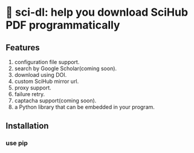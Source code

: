 # :green_book: sci-dl: help you download SciHub PDF programmatically

## Features

1. configuration file support.
2. search by Google Scholar(coming soon).
3. download using DOI.
4. custom SciHub mirror url.
5. proxy support.
6. failure retry.
7. captacha support(coming soon).
7. a Python library that can be embedded in your program.

## Installation

### use pip